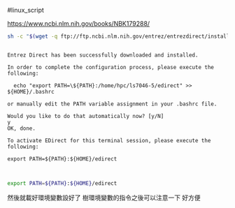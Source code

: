 #linux_script 

https://www.ncbi.nlm.nih.gov/books/NBK179288/

```bash
sh -c "$(wget -q ftp://ftp.ncbi.nlm.nih.gov/entrez/entrezdirect/install-edirect.sh -O -)"
```

```

Entrez Direct has been successfully downloaded and installed.

In order to complete the configuration process, please execute the following:

  echo "export PATH=\${PATH}:/home/hpc/ls7046-5/edirect" >> ${HOME}/.bashrc

or manually edit the PATH variable assignment in your .bashrc file.

Would you like to do that automatically now? [y/N]
y
OK, done.

To activate EDirect for this terminal session, please execute the following:

export PATH=${PATH}:${HOME}/edirect



```
```bash
export PATH=${PATH}:${HOME}/edirect
```
然後就載好環境變數設好了
樹環境變數的指令之後可以注意一下 好方便